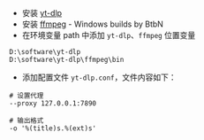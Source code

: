 
- 安装 [yt-dlp](https://github.com/yt-dlp/yt-dlp)
- 安装 [ffmpeg](https://ffmpeg.org/) - Windows builds by BtbN
- 在环境变量 path 中添加 `yt-dlp`、`ffmpeg` 位置变量

```
D:\software\yt-dlp
D:\software\yt-dlp\ffmpeg\bin
```

- 添加配置文件 `yt-dlp.conf`，文件内容如下：

```
# 设置代理
--proxy 127.0.0.1:7890

# 输出格式
-o '%(title)s.%(ext)s'
```
